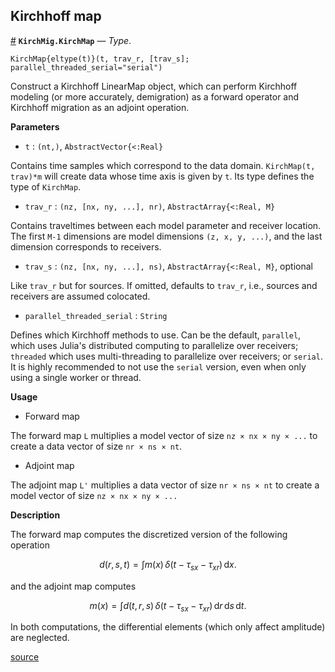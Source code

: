 
<a id='Kirchhoff-map-1'></a>

## Kirchhoff map

<a id='KirchMig.KirchMap' href='#KirchMig.KirchMap'>#</a>
**`KirchMig.KirchMap`** &mdash; *Type*.



`KirchMap{eltype(t)}(t, trav_r, [trav_s]; parallel_threaded_serial="serial")`

Construct a Kirchhoff LinearMap object, which can perform Kirchhoff modeling (or more accurately, demigration) as a forward operator and Kirchhoff migration as an adjoint operation.

**Parameters**

  * `t` : `(nt,)`, `AbstractVector{<:Real}`

Contains time samples which correspond to the data domain. `KirchMap(t, trav)*m` will create data whose time axis is given by `t`. Its type defines the type of `KirchMap`.

  * `trav_r` : `(nz, [nx, ny, ...], nr)`, `AbstractArray{<:Real, M}`

Contains traveltimes between each model parameter and receiver location. The first `M-1` dimensions are model dimensions `(z, x, y, ...)`, and the last dimension corresponds to receivers.

  * `trav_s` : `(nz, [nx, ny, ...], ns)`, `AbstractArray{<:Real, M}`, optional

Like `trav_r` but for sources. If omitted, defaults to `trav_r`, i.e., sources and receivers are assumed colocated.

  * `parallel_threaded_serial` : `String`

Defines which Kirchhoff methods to use. Can be the default, `parallel`, which uses Julia's distributed computing to parallelize over receivers; `threaded` which uses multi-threading to parallelize over receivers; or `serial`. It is highly recommended to not use the `serial` version, even when only using a single worker or thread.

**Usage**

  * Forward map

The forward map `L` multiplies a model vector of size `nz × nx × ny × ...` to create a data vector of size `nr × ns × nt`.

  * Adjoint map

The adjoint map `L'` multiplies a data vector of size `nr × ns × nt` to create a model vector of size `nz × nx × ny × ...`

**Description**

The forward map computes the discretized version of the following operation

$$
d(r, s, t) = \int m(x)\,\delta(t - \tau_{sx} - \tau_{xr})\,\mathrm{d}x.
$$

and the adjoint map computes

$$
m(x) = \int d(t, r, s)\,\delta(t - \tau_{sx} - \tau_{xr})\,\mathrm{d}r\,\mathrm{d}s\,\mathrm{d}t.
$$

In both computations, the differential elements (which only affect amplitude) are neglected.


<a target='_blank' href='https://github.com/cako/KirchMig.jl/blob/518db177f2bee8da10d2e16396dc5253398b1069/src/map.jl#L28-L76' class='documenter-source'>source</a><br>

